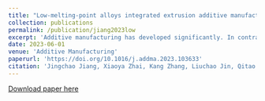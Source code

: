 ```yaml
---
title: "Low-melting-point alloys integrated extrusion additive manufacturing"
collection: publications
permalink: /publication/jiang2023low
excerpt: 'Additive manufacturing has developed significantly. In contrast to established fabricated materials, low-melting-point alloys (LMPAs) are increasingly attractive because they have favorable electrical/thermal conductivities and mechanical strengths. However, LMPA additive manufacturing is still in its infancy. We report a novel strategy for fabricating the complex and/or multifunctional components of LMPAs by extrusion additive manufacturing with two nozzles (for extruding the polymer and for extruding the LMPA). The proposed strategy was used to successfully fabricate complex LMPA components for the first time. We fabricated LMPA/polymer composite parts with improved mechanical properties, and implemented the integrated manufacturing of circuits and 3D products. The strategy will enable the use of LMPAs in applications such as smart structures, electromagnetic shielding, biomedicine, thermal management, energy harvesting, and advanced electronics.'
date: 2023-06-01
venue: 'Additive Manufacturing'
paperurl: 'https://doi.org/10.1016/j.addma.2023.103633'
citation: 'Jingchao Jiang, Xiaoya Zhai, Kang Zhang, Liuchao Jin, Qitao Lu, Zhichao Shen, and Wei-Hsin Liao (2023). &quot;Low-melting-point alloys integrated extrusion additive manufacturing.&quot; <i>Additive Manufacturing</i>. 103633. '
---
```

[Download paper here](http://Liuchao-JIN.github.io/files/my_essay/jiang2023low.pdf)
